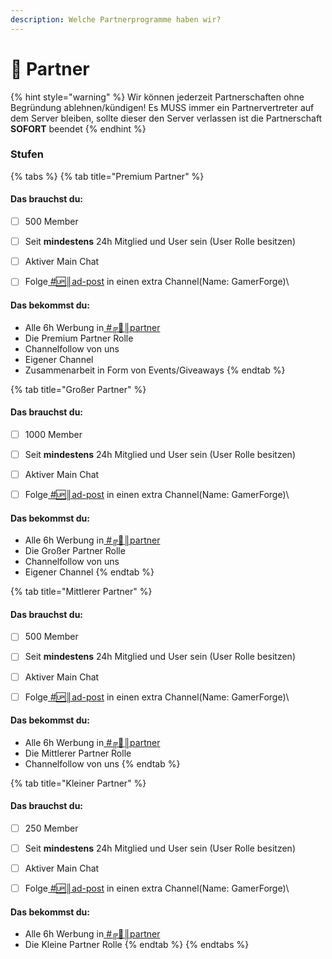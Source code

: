 ```yaml
---
description: Welche Partnerprogramme haben wir?
---
```


# 🔁 Partner

{% hint style="warning" %}
Wir können jederzeit Partnerschaften ohne Begründung ablehnen/kündigen! Es MUSS immer ein Partnervertreter auf dem Server bleiben, sollte dieser den Server verlassen ist die Partnerschaft **SOFORT** beendet
{% endhint %}

### Stufen

{% tabs %}
{% tab title="Premium Partner" %}
#### Das brauchst du:

* [ ] 500 Member&#x20;
* [ ] Seit **mindestens** 24h Mitglied und User sein (User Rolle besitzen)
* [ ] Aktiver Main Chat&#x20;
* [ ] Folge[ #🆙║ad-post](https://discord.com/channels/820711921158062120/826488494326808587) in einen extra Channel(Name: GamerForge)\


#### Das bekommst du:

* Alle 6h Werbung in[ #╔🤝║partner](https://discord.com/channels/820711921158062120/838122533182111804)&#x20;
* Die Premium Partner Rolle&#x20;
* Channelfollow von uns&#x20;
* Eigener Channel&#x20;
* Zusammenarbeit in Form von Events/Giveaways
{% endtab %}

{% tab title="Großer Partner" %}


#### Das brauchst du:

* [ ] 1000 Member&#x20;
* [ ] Seit **mindestens** 24h Mitglied und User sein (User Rolle besitzen)
* [ ] Aktiver Main Chat&#x20;
* [ ] Folge[ #🆙║ad-post](https://discord.com/channels/820711921158062120/826488494326808587) in einen extra Channel(Name: GamerForge)\


#### Das bekommst du:

* Alle 6h Werbung in[ #╔🤝║partner](https://discord.com/channels/820711921158062120/838122533182111804)&#x20;
* Die Großer Partner Rolle&#x20;
* Channelfollow von uns&#x20;
* Eigener Channel&#x20;
{% endtab %}

{% tab title="Mittlerer Partner" %}


#### Das brauchst du:

* [ ] 500 Member&#x20;
* [ ] Seit **mindestens** 24h Mitglied und User sein (User Rolle besitzen)
* [ ] Aktiver Main Chat&#x20;
* [ ] Folge[ #🆙║ad-post](https://discord.com/channels/820711921158062120/826488494326808587) in einen extra Channel(Name: GamerForge)\


#### Das bekommst du:

* Alle 6h Werbung in[ #╔🤝║partner](https://discord.com/channels/820711921158062120/838122533182111804)&#x20;
* Die Mittlerer Partner Rolle&#x20;
* Channelfollow von uns&#x20;
{% endtab %}

{% tab title="Kleiner Partner" %}


#### Das brauchst du:

* [ ] 250 Member&#x20;
* [ ] Seit **mindestens** 24h Mitglied und User sein (User Rolle besitzen)
* [ ] Aktiver Main Chat&#x20;
* [ ] Folge[ #🆙║ad-post](https://discord.com/channels/820711921158062120/826488494326808587) in einen extra Channel(Name: GamerForge)\


#### Das bekommst du:

* Alle 6h Werbung in[ #╔🤝║partner](https://discord.com/channels/820711921158062120/838122533182111804)&#x20;
* Die Kleine Partner Rolle&#x20;
{% endtab %}
{% endtabs %}
